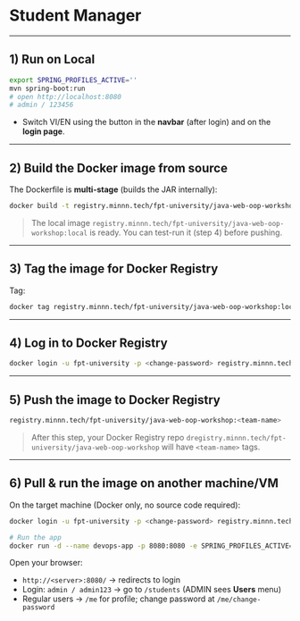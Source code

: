 # Student Manager

---
## 1) Run on Local
```bash
export SPRING_PROFILES_ACTIVE=''
mvn spring-boot:run
# open http://localhost:8080
# admin / 123456
```
- Switch VI/EN using the button in the **navbar** (after login) and on the **login page**.

---
## 2) Build the Docker image from source
The Dockerfile is **multi-stage** (builds the JAR internally):

```bash
docker build -t registry.minnn.tech/fpt-university/java-web-oop-workshop:local .
```

> The local image `registry.minnn.tech/fpt-university/java-web-oop-workshop:local` is ready. You can test-run it (step 4) before pushing.

---

## 3) Tag the image for Docker Registry

Tag:
```bash
docker tag registry.minnn.tech/fpt-university/java-web-oop-workshop:local registry.minnn.tech/fpt-university/java-web-oop-workshop:<team-name>
```
---

## 4) Log in to Docker Registry
```bash
docker login -u fpt-university -p <change-password> registry.minnn.tech 
```

---

## 5) Push the image to Docker Registry
```bash
registry.minnn.tech/fpt-university/java-web-oop-workshop:<team-name>
```

> After this step, your Docker Registry repo `dregistry.minnn.tech/fpt-university/java-web-oop-workshop` will have `<team-name>` tags.

---

## 6) Pull & run the image on another machine/VM
On the target machine (Docker only, no source code required):

```bash
docker login -u fpt-university -p <change-password> registry.minnn.tech 

# Run the app
docker run -d --name devops-app -p 8080:8080 -e SPRING_PROFILES_ACTIVE='' registry.minnn.tech/fpt-university/java-web-oop-workshop:<team-name>
```

Open your browser:
- `http://<server>:8080/` → redirects to login  
- Login: `admin / admin123` → go to `/students` (ADMIN sees **Users** menu)  
- Regular users → `/me` for profile; change password at `/me/change-password`
